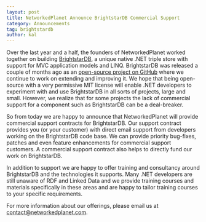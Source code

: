 ```yaml
---
layout: post
title: NetworkedPlanet Announce BrightstarDB Commercial Support
category: Announcements
tag: brightstardb
author: kal
---
```

Over the last year and a half, the founders of NetworkedPlanet worked together on building <a href="http://brightstardb.com/">BrightstarDB</a>, a unique native .NET triple store with support for MVC application models and LINQ. BrightstarDB was released a couple of months ago as an <a href="https://github.com/BrightstarDB/BrightstarDB">open-source project on GitHub</a> where we continue to work on extending and improving it. We hope that being open-source with a very permissive MIT license will enable .NET developers to experiment with and use BrightstarDB in all sorts of projects, large and small. However, we realize that for some projects the lack of commercial support for a component such as BrightstarDB can be a deal-breaker.



So from today we are happy to announce that NetworkedPlanet will provide commercial support contracts for BrightstarDB. Our support contract provides you (or your customer) with direct email support from developers working on the BrightstarDB code base. We can provide priority bug-fixes, patches and even feature enhancements for commercial support customers. A commercial support contract also helps to directly fund our work on BrightstarDB.



In addition to support we are happy to offer training and consultancy around BrightstarDB and the technologies it supports. Many .NET developers are still unaware of RDF and Linked Data and we provide training courses and materials specifically in these areas and are happy to tailor training courses to your specific requirements.



For more information about our offerings, please email us at <a href="mailto:contact@networkedplanet.com">contact@networkedplanet.com</a>.